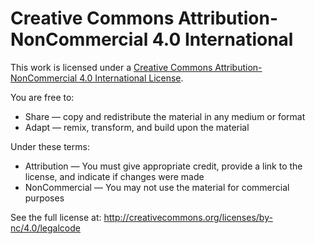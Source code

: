 # Creative Commons Attribution-NonCommercial 4.0 International

This work is licensed under a [Creative Commons Attribution-NonCommercial 4.0 International License](http://creativecommons.org/licenses/by-nc/4.0/).

You are free to:
* Share — copy and redistribute the material in any medium or format
* Adapt — remix, transform, and build upon the material

Under these terms:
* Attribution — You must give appropriate credit, provide a link to the license, and indicate if changes were made
* NonCommercial — You may not use the material for commercial purposes

See the full license at: http://creativecommons.org/licenses/by-nc/4.0/legalcode